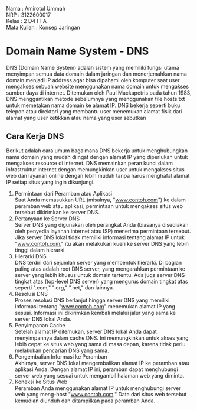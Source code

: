 Nama  : Amirotul Ummah <br>
NRP   : 3122600017 <br>
Kelas  : 2 D4 IT A <br>
Mata Kuliah  : Konsep Jaringan

# Domain Name System - DNS

DNS (Domain Name System) adalah sistem yang memiliki fungsi utama menyimpan semua data domain dalam jaringan dan menerjemahkan nama domain menjadi IP address agar bisa dipahami oleh komputer saat user mengakses sebuah website menggunakan nama domain untuk mengakses sumber daya di internet. Ditemukan oleh Paul Mackapetris pada tahun 1983, DNS menggantikan metode sebelumnya yang menggunakan file hosts.txt untuk memetakan nama domain ke alamat IP.
DNS bekerja seperti buku telepon atau direktori yang membantu user menemukan alamat fisik dari alamat yang user ketikkan atau nama yang user sebutkan

## Cara Kerja DNS

Berikut adalah cara umum bagaimana DNS bekerja untuk menghubungkan nama domain yang mudah diingat dengan alamat IP yang diperlukan untuk mengakses resource di internet. DNS memainkan peran kunci dalam infrastruktur internet dengan memungkinkan user untuk mengakses situs web dan layanan online dengan lebih mudah tanpa harus menghafal alamat IP setiap situs yang ingin dikunjungi.

1. Permintaan dari Peramban atau Aplikasi <br> Saat Anda memasukkan URL (misalnya, "www.contoh.com") ke dalam peramban web atau aplikasi, permintaan untuk mengakses situs web tersebut dikirimkan ke server DNS.
2. Pertanyaan ke Server DNS <br> Server DNS yang digunakan oleh perangkat Anda (biasanya disediakan oleh penyedia layanan internet atau ISP) menerima permintaan tersebut. Jika server DNS lokal tidak memiliki informasi tentang alamat IP untuk "www.contoh.com," itu akan melakukan kueri ke server DNS yang lebih tinggi dalam hierarki.
3. Hierarki DNS <br> DNS terdiri dari sejumlah server yang membentuk hierarki. Di bagian paling atas adalah root DNS server, yang mengarahkan permintaan ke server yang lebih khusus untuk domain tertentu. Ada juga server DNS tingkat atas (top-level DNS server) yang mengurus domain tingkat atas seperti ".com," ".org," ".net," dan lainnya.
4. Resolusi DNS <br> Proses resolusi DNS berlanjut hingga server DNS yang memiliki informasi tentang "www.contoh.com" menemukan alamat IP yang sesuai. Informasi ini dikirimkan kembali melalui jalur yang sama ke server DNS lokal Anda.
5. Penyimpanan Cache <br> Setelah alamat IP ditemukan, server DNS lokal Anda dapat menyimpannya dalam cache DNS. Ini memungkinkan untuk akses yang lebih cepat ke situs web yang sama di masa depan, karena tidak perlu melakukan pencarian DNS yang sama.
6. Pengembalian Informasi ke Peramban <br> Akhirnya, server DNS lokal mengembalikan alamat IP ke peramban atau aplikasi Anda. Dengan alamat IP ini, peramban dapat menghubungi server web yang sesuai untuk mengambil halaman web yang diminta.
7. Koneksi ke Situs Web <br> Peramban Anda menggunakan alamat IP untuk menghubungi server web yang meng-host "www.contoh.com." Data dari situs web tersebut kemudian diunduh dan ditampilkan pada peramban Anda.


